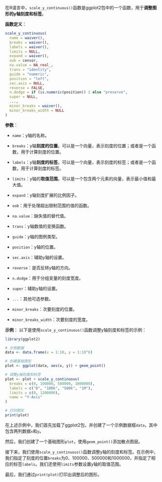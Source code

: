 在R语言中，`scale_y_continuous()`函数是ggplot2包中的一个函数，用于**调整图形的y轴刻度和标签**。

**函数定义**：
```R
scale_y_continuous(
  name = waiver(),
  breaks = waiver(),
  labels = waiver(),
  limits = NULL,
  expand = waiver(),
  oob = censor,
  na.value = NA_real_,
  trans = "identity",
  guide = "numeric",
  position = "left",
  sec.axis = NULL,
  reverse = FALSE,
  n.dodge = if (is.numeric(position)) 1 else "preserve",
  super = NULL,
  ...,
  minor_breaks = waiver(),
  minor_breaks_width = NULL
)
```

**参数**：
- `name`：y轴的名称。

- `breaks`：y轴**刻度的位置**。可以是一个向量，表示刻度的位置；或者是一个函数，用于计算刻度的位置。

- `labels`：y轴**刻度的标签**。可以是一个向量，表示刻度的标签；或者是一个函数，用于计算刻度的标签。

- `limits`：y轴的**取值范围**。可以是一个包含两个元素的向量，表示最小值和最大值。

- `expand`：y轴刻度扩展的比例因子。

- `oob`：用于处理超出限制范围的值的函数。
- `na.value`：缺失值的替代值。
- `trans`：y轴数值的变换函数。
- `guide`：y轴的图例类型。
- `position`：y轴的位置。
- `sec.axis`：辅助y轴的设置。
- `reverse`：是否反转y轴的方向。
- `n.dodge`：用于分组变量的刻度宽度。
- `super`：辅助y轴的设置。
- `...`：其他可选参数。
- `minor_breaks`：次要刻度的位置。
- `minor_breaks_width`：次要刻度的宽度。

**示例**：
以下是使用`scale_y_continuous()`函数调整y轴刻度和标签的示例：

```R
library(ggplot2)

# 示例数据
data <- data.frame(x = 1:10, y = 1:10^6)

# 创建基础图形
plot <- ggplot(data, aes(x, y)) + geom_point()

# 调整y轴刻度和标签
plot <- plot + scale_y_continuous(
  breaks = c(0, 100000, 500000, 1000000),
  labels = c("0", "100k", "500k", "1M"),
  limits = c(0, 1200000),
  name = "Y-Axis"
)

# 打印图形
print(plot)
```

在上述示例中，我们首先加载了ggplot2包，并创建了一个示例数据框`data`，其中包含两列数据`x`和`y`。

然后，我们创建了一个基础图形`plot`，使用`geom_point()`添加散点图层。

接下来，我们使用`scale_y_continuous()`函数调整y轴的刻度和标签。在示例中，我们指定了刻度的位置`breaks`为0、100000、500000和1000000，并指定了相应的标签`labels`。我们还使用`limits`参数设置y轴的取值范围。

最后，我们通过`print(plot)`打印出调整后的图形。
